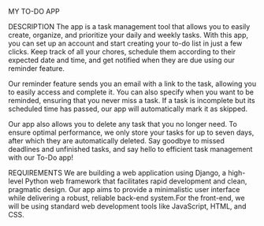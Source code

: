  MY TO-DO APP

DESCRIPTION
The app is a  task management tool that allows you to easily create, organize, and prioritize your daily and weekly tasks. With this app, you can set up an account and start creating your to-do list in just a few clicks. Keep track of all your chores, schedule them according to their expected date and time, and get notified when they are due using our reminder feature. 

Our reminder feature sends you an email with a link to the task, allowing you to easily access and complete it. You can also specify when you want to be reminded, ensuring that you never miss a task. If a task is incomplete but its scheduled time has passed, our app will automatically mark it as skipped.

Our app also allows you to delete any task that you no longer need. To ensure optimal performance, we only store your tasks for up to seven days, after which they are automatically deleted. Say goodbye to missed deadlines and unfinished tasks, and say hello to efficient task management with our To-Do app!

REQUIREMENTS
We are building a web application using Django, a high-level Python web framework that facilitates rapid development and clean, pragmatic design. Our app aims to provide a minimalistic user interface while delivering a robust, reliable back-end system.For the front-end, we will be using standard web development tools like JavaScript, HTML, and CSS. 
